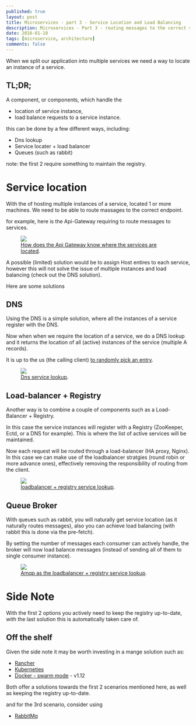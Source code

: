 ```yaml
---
published: true
layout: post
title: Microservices - part 3 - Service Location and Load Balancing
description: Microservices - Part 3 - routing messages to the correct service instance.
date: 2016-01-10
tags: [microservice, architecture]
comments: false
---
```


When we split our application into multiple services we need a way to locate an instance of a service.

## TL;DR;

A component, or components, which handle the 

- location of service instance, 
- load balance requests to a service instance. 

this can be done by a few different ways, including:

- Dns lookup
- Service locater + load balancer
- Queues (such as rabbit)

note: the first 2 require something to maintain the registry.

# Service location

With the of hosting multiple instances of a service, located 1 or more machines. We need to be able to route massages to the correct endpoint.

for example, here is the Api-Gateway requiring to route messages to services.

<figure>
	<a href="http://dbones.github.io/images/posts/2015/microservices/client-depends-on-services-directly.JPG"><img src="http://dbones.github.io/images/posts/2015/microservices/apiGateway-requires-service-location.JPG"></img></a>
	<figcaption><a href="http://dbones.github.io/images/posts/2015/microservices/apiGateway-requires-service-location.JPG" title="Microserive">How does the Api Gateway know where the services are located</a>.</figcaption>
</figure>
 

A possible (limited) solution would be to assign Host entires to each service, however this will not solve the issue of multiple instances and load balancing (check out the DNS solution).

Here are some solutions

## DNS

Using the DNS is a simple solution, where all the instances of a service register with the DNS. 

Now when when we require the location of a service, we do a DNS lookup and it returns the location of all (active) instances of the service (multiple A records).

It is up to the us (the calling client) [to randomly pick an entry](https://github.com/rancher/rancher/issues/1401).

<figure>
	<a href="http://dbones.github.io/images/posts/2015/microservices/serviceDiscovery-dns.JPG"><img src="http://dbones.github.io/images/posts/2015/microservices/serviceDiscovery-dns.JPG"></img></a>
	<figcaption><a href="http://dbones.github.io/images/posts/2015/microservices/serviceDiscovery-dns.JPG" title="Dns lookup">Dns service lookup</a>.</figcaption>
</figure>

## Load-balancer + Registry

Another way is to combine a couple of components such as a Load-Balancer + Registry. 

In this case the service instances will register with a Registry (ZooKeeper, Ectd, or a DNS for example). This is where the list of active services will be maintained.

Now each request will be routed through a load-balancer (HA proxy, Nginx). In this case we can make use of the loadbalancer stratgies (round robin or more advance ones), effectively removing the responsibility of routing from the client.

<figure>
	<a href="http://dbones.github.io/images/posts/2015/microservices/serviceDiscovery-registry.JPG"><img src="http://dbones.github.io/images/posts/2015/microservices/serviceDiscovery-registry.JPG"></img></a>
	<figcaption><a href="http://dbones.github.io/images/posts/2015/microservices/serviceDiscovery-registry.JPG" title="loadbalancer + registry lookup">loadbalancer + registry service lookup</a>.</figcaption>
</figure>

 
## Queue Broker

With queues such as rabbit, you will naturally get service location (as it naturally routes messages), also you can achieve load balancing (with rabbit this is done via the pre-fetch). 

By setting the number of messages each consumer can actively handle, the broker will now load balance messages (instead of sending all of them to single consumer instance).

<figure>
	<a href="http://dbones.github.io/images/posts/2015/microservices/serviceDiscovery-Amqp.JPG"><img src="http://dbones.github.io/images/posts/2015/microservices/serviceDiscovery-Amqp.JPG"></img></a>
	<figcaption><a href="http://dbones.github.io/images/posts/2015/microservices/serviceDiscovery-Amqp.JPG" title="amqp lookup and balancer">Amqp as the loadbalancer + registry service lookup</a>.</figcaption>
</figure>

# Side Note

With the first 2 options you actively need to keep the registry up-to-date, with the last solution this is automatically taken care of.

## Off the shelf

Given the side note it may be worth investing in a mange solution such as:

- [Rancher](http://rancher.com/)
- [Kuberneties](http://kubernetes.io/)
- [Docker - swarm mode](https://blog.docker.com/2016/06/docker-1-12-built-in-orchestration/) - v1.12

Both offer a solutions towards the first 2 scenarios mentioned here, as well as keeping the registry up-to-date.

and for the 3rd scenario, consider using 

- [RabbitMq](https://www.rabbitmq.com/)